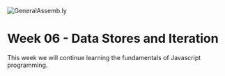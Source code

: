 ![GeneralAssemb.ly](https://github.com/generalassembly/ga-ruby-on-rails-for-devs/raw/master/images/ga.png "GeneralAssemb.ly")

# Week 06 - Data Stores and Iteration

This week we will continue learning the fundamentals of Javascript programming.
